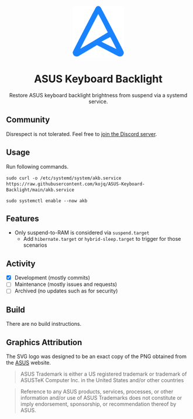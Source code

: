<div align=center>
  <img src=LOGO.svg height=140/>

  # ASUS Keyboard Backlight

  Restore ASUS keyboard backlight brightness from suspend via a systemd service.
</div>

## Community

Disrespect is not tolerated. Feel free to [join the Discord server](https://discord.com/invite/C6NdvU5bzN).

## Usage

Run following commands.

```
sudo curl -o /etc/systemd/system/akb.service https://raw.githubusercontent.com/kojq/ASUS-Keyboard-Backlight/main/akb.service
```
```
sudo systemctl enable --now akb
```

## Features

- Only suspend-to-RAM is considered via `suspend.target`
  - Add `hibernate.target` or `hybrid-sleep.target` to trigger for those scenarios

## Activity

- [x] Development (mostly commits)
- [ ] Maintenance (mostly issues and requests)
- [ ] Archived (no updates such as for security)

## Build

There are no build instructions.

## Graphics Attribution

The SVG logo was designed to be an exact copy of the PNG obtained from the [ASUS](https://asus.com) website.

> ASUS Trademark is either a US registered trademark or trademark of ASUSTeK Computer Inc. in the United States and/or other countries

> Reference to any ASUS products, services, processes, or other information and/or use of ASUS Trademarks does not constitute or imply endorsement, sponsorship, or recommendation thereof by ASUS.
